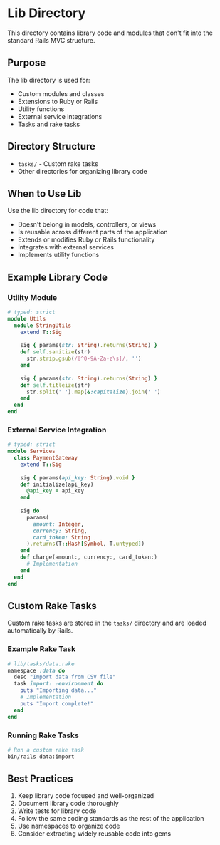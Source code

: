 # Lib Directory

This directory contains library code and modules that don't fit into the standard Rails MVC structure.

## Purpose

The lib directory is used for:
- Custom modules and classes
- Extensions to Ruby or Rails
- Utility functions
- External service integrations
- Tasks and rake tasks

## Directory Structure

- `tasks/` - Custom rake tasks
- Other directories for organizing library code

## When to Use Lib

Use the lib directory for code that:
- Doesn't belong in models, controllers, or views
- Is reusable across different parts of the application
- Extends or modifies Ruby or Rails functionality
- Integrates with external services
- Implements utility functions

## Example Library Code

### Utility Module

```ruby
# typed: strict
module Utils
  module StringUtils
    extend T::Sig
    
    sig { params(str: String).returns(String) }
    def self.sanitize(str)
      str.strip.gsub(/[^0-9A-Za-z\s]/, '')
    end
    
    sig { params(str: String).returns(String) }
    def self.titleize(str)
      str.split(' ').map(&:capitalize).join(' ')
    end
  end
end
```

### External Service Integration

```ruby
# typed: strict
module Services
  class PaymentGateway
    extend T::Sig
    
    sig { params(api_key: String).void }
    def initialize(api_key)
      @api_key = api_key
    end
    
    sig do
      params(
        amount: Integer,
        currency: String,
        card_token: String
      ).returns(T::Hash[Symbol, T.untyped])
    end
    def charge(amount:, currency:, card_token:)
      # Implementation
    end
  end
end
```

## Custom Rake Tasks

Custom rake tasks are stored in the `tasks/` directory and are loaded automatically by Rails.

### Example Rake Task

```ruby
# lib/tasks/data.rake
namespace :data do
  desc "Import data from CSV file"
  task import: :environment do
    puts "Importing data..."
    # Implementation
    puts "Import complete!"
  end
end
```

### Running Rake Tasks

```bash
# Run a custom rake task
bin/rails data:import
```

## Best Practices

1. Keep library code focused and well-organized
2. Document library code thoroughly
3. Write tests for library code
4. Follow the same coding standards as the rest of the application
5. Use namespaces to organize code
6. Consider extracting widely reusable code into gems

